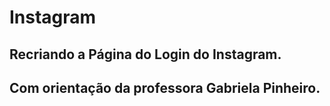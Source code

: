 # Instagram

## Recriando a Página do Login do Instagram. 
## Com orientação da professora Gabriela Pinheiro.
